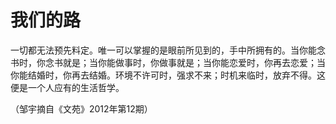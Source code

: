 # 我们的路

一切都无法预先料定。唯一可以掌握的是眼前所见到的，手中所拥有的。当你能念书时，你念书就是；当你能做事时，你做事就是；当你能恋爱时，你再去恋爱；当你能结婚时，你再去结婚。环境不许可时，强求不来；时机来临时，放弃不得。这便是一个人应有的生活哲学。

（邹宇摘自《文苑》2012年第12期）